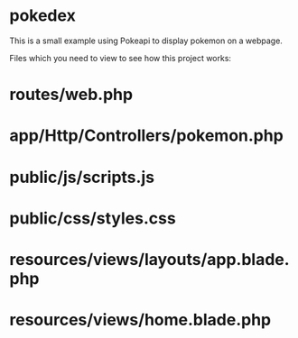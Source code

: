 # pokedex
This is a small example using Pokeapi to display pokemon on a webpage.

Files which you need to view to see how this project works:

# routes/web.php
# app/Http/Controllers/pokemon.php
# public/js/scripts.js
# public/css/styles.css
# resources/views/layouts/app.blade.php
# resources/views/home.blade.php


